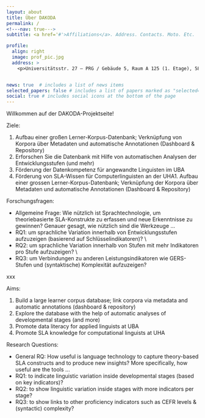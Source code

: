 ```yaml
---
layout: about
title: Über DAKODA
permalink: /
<!---nav: true--->
subtitle: <a href='#'>Affiliations</a>. Address. Contacts. Moto. Etc.

profile:
  align: right
  image: prof_pic.jpg
  address: >
    <p>Universitätsstr. 27 – PRG / Gebäude 5, Raum A 125 (1. Etage), 58097 Hagen</p>


news: true  # includes a list of news items
selected_papers: false # includes a list of papers marked as "selected={true}"
social: true # includes social icons at the bottom of the page
---
```


Willkommen auf der DAKODA-Projektseite!

Ziele:
1. Aufbau einer großen Lerner-Korpus-Datenbank; Verknüpfung von Korpora über Metadaten und automatische Annotationen (Dashboard & Repository)
2. Erforschen Sie die Datenbank mit Hilfe von automatischen Analysen der Entwicklungsstufen (und mehr)
3. Förderung der Datenkompetenz für angewandte Linguisten im UBA
4. Förderung von SLA-Wissen für Computerlinguisten an der UHA1. Aufbau einer grossen Lerner-Korpus-Datenbank; Verknüpfung der Korpora über Metadaten und automatische Annotationen (Dashboard & Repository)

Forschungsfragen:
* Allgemeine Frage: Wie nützlich ist Sprachtechnologie, um theoriebasierte SLA-Konstrukte zu erfassen und neue Erkenntnisse zu gewinnen? Genauer gesagt, wie nützlich sind die Werkzeuge ...
* RQ1: um sprachliche Variation innerhalb von Entwicklungsstufen aufzuzeigen (basierend auf Schlüsselindikatoren)? \\
* RQ2: um sprachliche Variation innerhalb von Stufen mit mehr Indikatoren pro Stufe aufzuzeigen? \\
* RQ3: um Verbindungen zu anderen Leistungsindikatoren wie GERS-Stufen und (syntaktische) Komplexität aufzuzeigen?

xxx



Aims:
1. Build a large learner corpus database; link corpora via metadata and automatic annotations (dashboard & repository)
2. Explore the database with the help of automatic analyses of developmental stages (and more)
3. Promote data literacy for applied linguists at UBA
4. Promote SLA knowledge for computational linguists at UHA

Research Questions:
* General RQ: How useful is language technology to capture theory-based SLA constructs and to produce new insights? More specifically, how useful are the tools ...
* RQ1: to indicate linguistic variation inside developmental stages (based on key indicators)?
* RQ2: to show linguistic variation inside stages with more indicators per stage?
* RQ3: to show links to other proficiency indicators such as CEFR levels & (syntactic) complexity?
